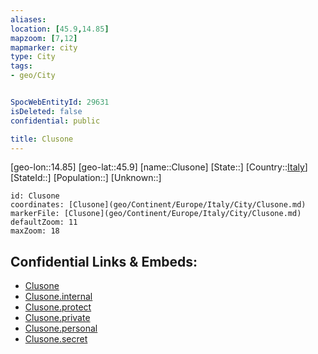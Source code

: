 ```yaml
---
aliases: 
location: [45.9,14.85]
mapzoom: [7,12] 
mapmarker: city 
type: City
tags:
- geo/City


SpocWebEntityId: 29631
isDeleted: false
confidential: public

title: Clusone
---
```

[geo-lon::14.85]
[geo-lat::45.9]
[name::Clusone]
[State::]
[Country::[Italy](geo/Continent/Europe/Italy.md)]
[StateId::]
[Population::]
[Unknown::]


```leaflet
id: Clusone
coordinates: [Clusone](geo/Continent/Europe/Italy/City/Clusone.md)
markerFile: [Clusone](geo/Continent/Europe/Italy/City/Clusone.md)
defaultZoom: 11 
maxZoom: 18
```


## Confidential Links & Embeds: 
- [Clusone](../../../../../../_public/geo/Continent/Europe/Italy/City/Clusone.md) 
- [Clusone.internal](../../../../../../_internal/geo/Continent/Europe/Italy/City/Clusone.internal.md) 
- [Clusone.protect](../../../../../../_protect/geo/Continent/Europe/Italy/City/Clusone.protect.md) 
- [Clusone.private](../../../../../../_private/geo/Continent/Europe/Italy/City/Clusone.private.md) 
- [Clusone.personal](../../../../../../_personal/geo/Continent/Europe/Italy/City/Clusone.personal.md) 
- [Clusone.secret](../../../../../../_secret/geo/Continent/Europe/Italy/City/Clusone.secret.md) 
